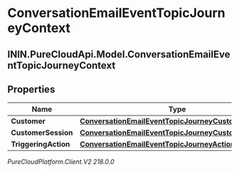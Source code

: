 # ConversationEmailEventTopicJourneyContext

## ININ.PureCloudApi.Model.ConversationEmailEventTopicJourneyContext

## Properties

|Name | Type | Description | Notes|
|------------ | ------------- | ------------- | -------------|
| **Customer** | [**ConversationEmailEventTopicJourneyCustomer**](ConversationEmailEventTopicJourneyCustomer) |  | [optional] |
| **CustomerSession** | [**ConversationEmailEventTopicJourneyCustomerSession**](ConversationEmailEventTopicJourneyCustomerSession) |  | [optional] |
| **TriggeringAction** | [**ConversationEmailEventTopicJourneyAction**](ConversationEmailEventTopicJourneyAction) |  | [optional] |



_PureCloudPlatform.Client.V2 218.0.0_
